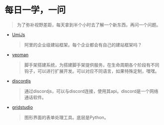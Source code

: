 # 每日一学，一问

> 为了弥补视野差距，每天拿到半个小时去了解一个新东西，再问一个问题。

+ [UmiJs](https://umijs.org/zh-CN/docs)

    > 阿里的企业级建站框架。每个企业都会有自己的建站框架吗？

+ [yeoman](https://yeoman.io/)

    > 脚手架搭建系统，为搭建脚手架提供服务，在生命周期各个阶段有不同钩子，可以进行扩展开发。可以对应不同语言，如果特殊定制，嘿嘿。

+ [discordjs](https://discord.js.org/)

    > 通过discordjs，可以与discord连接，使用其api。discord是一个网络通话软件。

+ [gridstudio](https://github.com/ricklamers/gridstudio)

    > 图形界面的表单处理工具。底层是Python。

